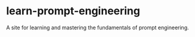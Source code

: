 # learn-prompt-engineering
A site for learning and mastering the fundamentals of prompt engineering.
